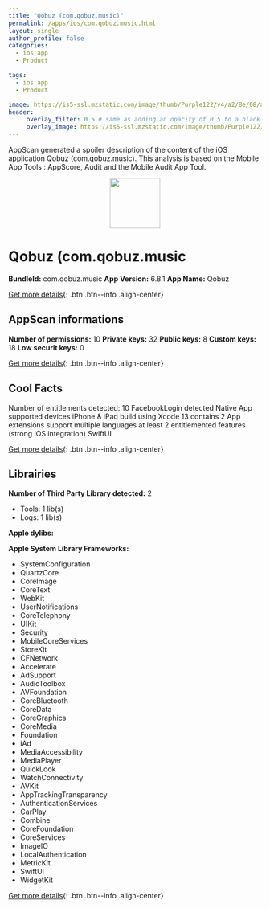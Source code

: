 ```yaml
---
title: "Qobuz (com.qobuz.music)"
permalink: /apps/ios/com.qobuz.music.html
layout: single
author_profile: false
categories: 
  - ios app 
  - Product 

tags: 
  - ios app 
  - Product 

image: https://is5-ssl.mzstatic.com/image/thumb/Purple122/v4/a2/8e/08/a28e08f7-2973-8893-faeb-451067666229/AppIcon-Release-1x_U007emarketing-0-10-0-85-220.png/512x512bb.jpg
header: 
     overlay_filter: 0.5 # same as adding an opacity of 0.5 to a black background
     overlay_image: https://is5-ssl.mzstatic.com/image/thumb/Purple122/v4/a2/8e/08/a28e08f7-2973-8893-faeb-451067666229/AppIcon-Release-1x_U007emarketing-0-10-0-85-220.png/512x512bb.jpg
---
```

AppScan generated a spoiler description of the content of the iOS application Qobuz (com.qobuz.music). This analysis is based on the Mobile App Tools : AppScore, Audit and the Mobile Audit App Tool.

  
  
<div style="text-align: center;"><img src="https://is5-ssl.mzstatic.com/image/thumb/Purple122/v4/a2/8e/08/a28e08f7-2973-8893-faeb-451067666229/AppIcon-Release-1x_U007emarketing-0-10-0-85-220.png/512x512bb.jpg" width="100" height="100"></div>  
  
# Qobuz (com.qobuz.music

**BundleId:** com.qobuz.music
**App Version:** 6.8.1
**App Name:** Qobuz


[Get more details](/pricing.html){: .btn .btn--info .align-center}  
  
## AppScan informations 

**Number of permissions:** 10
**Private keys:** 32
**Public keys:** 8
**Custom keys:** 18
**Low securit keys:** 0
  
[Get more details](/pricing.html){: .btn .btn--info .align-center}

## Cool Facts

Number of entitlements detected: 10
FacebookLogin detected
Native App
supported devices iPhone & iPad
build using Xcode 13
contains 2 App extensions
support multiple languages
at least 2 entitlemented features (strong iOS integration)
SwiftUI
  
[Get more details](/pricing.html){: .btn .btn--info .align-center}

## Librairies 
**Number of Third Party Library detected:** 2
- Tools: 1 lib(s)
- Logs: 1 lib(s)

**Apple dylibs:**


**Apple System Library Frameworks:**
- SystemConfiguration
- QuartzCore
- CoreImage
- CoreText
- WebKit
- UserNotifications
- CoreTelephony
- UIKit
- Security
- MobileCoreServices
- StoreKit
- CFNetwork
- Accelerate
- AdSupport
- AudioToolbox
- AVFoundation
- CoreBluetooth
- CoreData
- CoreGraphics
- CoreMedia
- Foundation
- iAd
- MediaAccessibility
- MediaPlayer
- QuickLook
- WatchConnectivity
- AVKit
- AppTrackingTransparency
- AuthenticationServices
- CarPlay
- Combine
- CoreFoundation
- CoreServices
- ImageIO
- LocalAuthentication
- MetricKit
- SwiftUI
- WidgetKit


  
[Get more details](/pricing.html){: .btn .btn--info .align-center}

